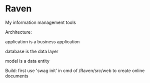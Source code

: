 # Raven
My information management tools

Architecture: 

application is a business application

database is the data layer

model is a data entity

Build:
first use 'swag init' in cmd of /Raven/src/web to create online documents
